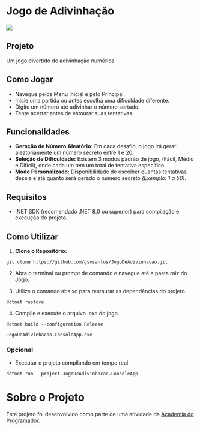 # Jogo de Adivinhação

![](https://i.imgur.com/w4BNirK.gif)

## Projeto
Um jogo divertido de adivinhação numérica.

## Como Jogar
- Navegue pelos Menu Inicial e pelo Principal.
- Inicie uma partida ou antes escolha uma dificuldade diferente.
- Digite um número até adivinhar o número sortado.
- Tente acertar antes de estourar suas tentativas.

## Funcionalidades
- **Geração de Número Aleatório:** Em cada desafio, o jogo irá gerar aleatoriamente um número secreto entre 1 e 20.
- **Seleção de Dificuldade:** Existem 3 modos padrão de jogo, (Fácil, Médio e Difícil), onde cada um tem um total de tentativa específico.
- **Modo Personalizado:** Disponibilidade de escolher quantas tentativas deseja e até quanto será gerado o número secreto *(Exemplo: 1 a 50)*.

## Requisitos
- .NET SDK (recomendado .NET 8.0 ou superior) para compilação e execução do projeto.

## Como Utilizar
1. **Clone o Repositório:**
```
git clone https://github.com/gsvsantos/JogoDeAdivinhacao.git
```

2. Abra o terminal ou prompt de comando e navegue até a pasta raiz do Jogo.

3. Utilize o comando abaixo para restaurar as dependências do projeto.
```
dotnet restore
```

4. Compile e execute o arquivo *.exe* do jogo.
```
dotnet build --configuration Release
```
```
JogoDeAdivinhacao.ConsoleApp.exe
```

### Opcional
- Executar o projeto compilando em tempo real
```
dotnet run --project JogoDeAdivinhacao.ConsoleApp
```

# Sobre o Projeto

Este projeto foi desenvolvido como parte de uma atividade da [Academia do Programador](https://www.instagram.com/academiadoprogramador/).
